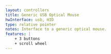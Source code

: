 ```yaml
---
layout: controllers
title: Generic USB Optical Mouse
hwInterface: usb, HID
type: relative pointer
notes: Interface to a generic optical mouse.
features: |
    + 3 buttons
    + scroll wheel
---
```



